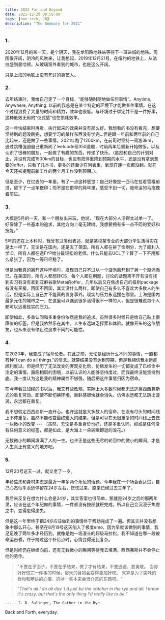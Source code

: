 ```yaml
---
title: 2022 Far and Beyond 
date: 2021-12-20 00:50:00
tags: [non-tech, CN]
description: "The Summary for 2021"
---
```


### 1. 
2020年12月的某一天，是个阴天，我在龙阳路地铁站等待下一班进城的地铁。周围很开阔，阴冷的风吹来，让我想起，2019年12月21号，在纽约的地铁上，从法拉盛到曼哈顿。从玻璃窗外看到的城市，也是这么开阔。

只是上海的地铁上没有乞讨的卖艺人。

### 2. 
去年结束时，我给自己定了一个目标，“能够随时随地做任何事情”。Anytime, Anywhere, Anything. 以前的我总是在某个特定的环境下才能做某件事情。在这个过程浪费了大量的时间和精力，效率也很低。与环境过于绑定并不是一件好事，这种低效无用的“仪式感”也在损耗效率。

这一年快结束时再看，执行起来的效果并没有那么好。我想看的书没有看完，想要坚持刷的题没刷完，想要学习的某样东西没有学完...但是跟一年前和两年前的自己比起来，还是做了一些事情。2021年跑了1200km，在前司时坚持一周游3km，通过跳槽强迫自己重新刷了leetcode前350道题，时隔两年后重新开始做饭，以及认识了很棒的朋友，一起做了有趣的东西，传递了快乐。（虽然和自己的计划对比，并没有完成1500km的目标，也没有把体重降到预期的水平，还是没有拿到想要的offer，只看了几本书，更多的还至少在列表里，到现在连一页都没翻。就在今天还被提醒前新工作的两个月工作没到预期。）。

但是至少，在过去的一年里，有了一点这种感觉：自己好像是一匹马在拉着雪橇前进，留下了一点车辙印；而不是在更早的两年里，感受不到一切，被命运的马拖拽着前进。

### 3. 
大概是5月的一天，和一个朋友出来玩，他说，“现在大部分人活得太过单一了。好像除了一些基本的追求，其他方向上毫无建树。我想要拥有多一点不同的爱好和技能。”

5年前还在上本科时，我曾有过类似表述，就是某校某专业的大部分学生活得实在是太一样了。无论是在国内，还是去了英国，所有人都在拼了命刷分，为了顺利入学IC，所有人都在选FYP给分最轻松的老师。什么只能去UCL了？算了一下不用那么紧张了，因为一等已经稳了。

但是当我真的离开这种环境时，发现自己只不过从一个漩涡离开到了另一个漩涡而已。在美国时，所有人都想转CS，每个人都在刷题，讨论的话题离不开有没有找到实习有没有拿到亚麻谷歌Meta的offer，几年以后又在焦虑自己的级别package有没有买房。回国不回国，其实没什么两样。即使自己有多么不喜欢大多数人的生活，但是实际上自己并不能真的置身事外。现实的压力永远摆在哪里。上海是国内最多元化的城市之一，在这里可以遇到很多活得很不一样的人，但是很难说每个人都可以远离现实的压力。

即使如此，多重认同和多重身份依然是我的追求。虽然很多时候只是给自己贴上很廉价的标签，但是我依然乐在其中。人生永远缺乏探索和体验。就像开头的这位朋友，也从来没有停止过追求不同的可能性。

### 4. 
在2020年，我变成了宿命论者。在此之前，无论是经历什么不同的事情，一直都有种"I can do all things."的信念。就算结果没有达到预期，但是我相信我永远能顺利度过。但是经历了无法改变的客观变化后，仿佛发生的一切都变成了已经命中注定的事情。面临相同的困境，以前认识的人能够坚持度过，而我最终没能坚持到底。我一度认为这是我的精神属性不够强，随后把这件事情归因为宿命。

在今年看过加缪的书以后，我又有些改观。实际上大多数时候都无法逃离西西弗斯式的重复劳动。即使不断切换环境，新鲜感很快就会消失。仿佛永远都无法跳出漩涡，永远都在重复。

我不想假定西西弗斯一直开心。也许这就是大多数人的宿命，在没有尽头的时间线上不停重复。虽然不能改变最终宏大的结果，但是可以在无限重复的时间线上去做一些微小的改变 --- （虽然，无论是多重身份也好，还是多重认同，抑或是任何没有任何意义的标签，都是如此，是大海上一朵转瞬即逝的浪花。）

无数微小的瞬间填满了人的一生。也许正是这些无尽的轮回中的微小的瞬间，才是人生真正有意义的地方吧。

### 5.
12月20号这天一过，就又老了一岁。

年龄焦虑和身材焦虑是最近一年多两个永恒的话题。今年我在一个场合表达过，自己心态似乎永远停留在24岁左右，恍惚过来，原来已经过去三年了。

我后来反复在想为什么会是24岁，其实答案也很简单，那就是24岁之后的那两年里，应该在这个年纪做的事情，一件都没有按部就班完成。所以自己会沉浸于焦虑之中，变得患得患失。

但是这一年里终于把24岁应该做到的事情终于费劲完成了一遍。但其实并没有想象中那么开心。甚至在8月19号这天陷入了极度emo，因为早就该做到的事情，我足足晚了两年多才经历到。就像是跑一场漫长的超级马拉松，我不知道在哪一段被命运击昏，终于跨过这个补给点时，心情变得无比复杂。

但是时间仍在继续向前，还有无数微小的瞬间等待我去填满。西西弗斯并不会停止他的劳作。

> "不要在乎面子，不要在乎结果，做了才有结果，不要逃避，要勇敢。
> 当你好好做完一件事的时候，那天的食物会变得更加好吃。
> 就算是为了美味的食物和畅快的心情，扔掉一些本来会很介意的东西吧。"

> "_That's all I do all day. I'd just be the catcher in the rye and all. I know it's crazy, but that's the only thing I'd really like to be._"

    ----- J. D. Salinger, The Cather in the Rye

Back and Forth, everyday. 